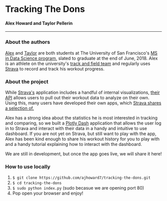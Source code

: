 # Tracking The Dons  
#### Alex Howard and Taylor Pellerin

----- 
  
    
### About the authors
[Alex](https://www.linkedin.com/in/alexanderjhoward/) and [Taylor](https://www.linkedin.com/in/tjpell/) are both 
students at The University of San Francisco's 
[MS in Data Science program,](https://www.usfca.edu/arts-sciences/graduate-programs/data-science) slated to graduate at 
the end of June, 2018. Alex is an athlete on the university's 
[track and field team](https://usfdons.com/index.aspx?path=tf) and regularly uses 
[Strava](https://www.strava.com/features) to record and track his workout progress.
 
 
### About the project
While [Strava's](https://www.strava.com/features) application includes a handful of internal visualizations, 
[their API](http://developers.strava.com/) allows users to pull out their workout data to analyze on their own. Using 
this, many users have developed their own apps, which [Strava shares a selection of.](https://www.strava.com/apps)  

Alex has a strong idea about the statistics he is most interested in tracking and comparing, so we built a 
[Plotly Dash]() application that allows the user log in to Strava and interact with their data in a handy and intuitive 
to use dashboard. If you are not yet on Strava, but still want to play with the app, Alex has been kind enough to share 
his workout history for you to play with and a handy tutorial explaining how to interact with the dashboard.

We are still in development, but once the app goes live, we will share it here!

### How to use locally
1. `$ git clone https://github.com/ajhoward7/tracking-the-dons.git`
2. `$ cd tracking-the-dons`
3. `$ sudo python index.py` (sudo becasue we are opening port 80)
4. Pop open your browser and enjoy!